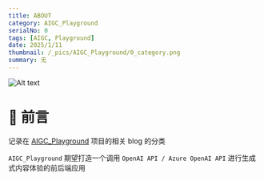```yaml
---
title: ABOUT
category: AIGC_Playground
serialNo: 0
tags: [AIGC, Playground]
date: 2025/1/11
thumbnail: /_pics/AIGC_Playground/0_category.png
summary: 无
---
```


![Alt text](image.png)

# 🎉 前言

记录在 [AIGC_Playground](https://github.com/pldz1/AIGC_Playground) 项目的相关 blog 的分类

`AIGC_Playground` 期望打造一个调用 `OpenAI API / Azure OpenAI API` 进行生成式内容体验的前后端应用
